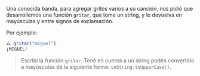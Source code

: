 Una conocida banda, para agregar gritos varios a su canción, nos pidió que desarrollemos una función `gritar`, que tome un string, y lo devuelva en mayúsculas y entre signos de exclamación.

Por ejemplo:

```javascript
ム gritar("miguel")
¡MIGUEL!
```

> Escribí la función `gritar`. Tené en cuenta a un string podés convertirlo a mayúsculas de la siguiente forma: `unString.toUpperCase()`.
